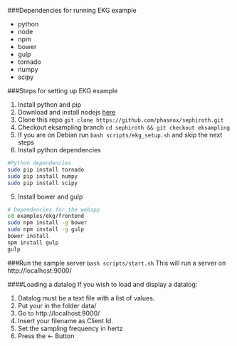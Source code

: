 ###Dependencies for running EKG example
 - python
 - node
 - npm
 - bower
 - gulp
 - tornado
 - numpy
 - scipy


###Steps for setting up EKG example
 1. Install python and pip
 2. Download and install nodejs [here](http://nodejs.org/download/)
 3. Clone this repo `git clone https://github.com/phasnox/sephiroth.git`
 4. Checkout eksampling branch `cd sephiroth && git checkout eksampling`
 3. If you are on Debian run `bash scripts/ekg_setup.sh` and skip the next steps
 4. Install python dependencies
 ```bash   
 #Python dependencies
 sudo pip install tornado
 sudo pip install numpy
 sudo pip install scipy
 ```
 5. Install bower and gulp
 ```bash   
 # Dependencies for the webapp
 cd examples/ekg/frontend
 sudo npm install -g bower
 sudo npm install -g gulp
 bower install
 npm install gulp
 gulp
 ```

###Run the sample server
 `bash scripts/start.sh`
This will run a server on http://localhost:9000/

####Loading a datalog
If you wish to load and display a datalog:
 1. Datalog must be a text file with a list of values.
 2. Put your in the folder data/
 3. Go to http://localhost:9000/
 4. Insert your filename as Client Id.
 5. Set the sampling frequency in hertz
 6. Press the <- Button
